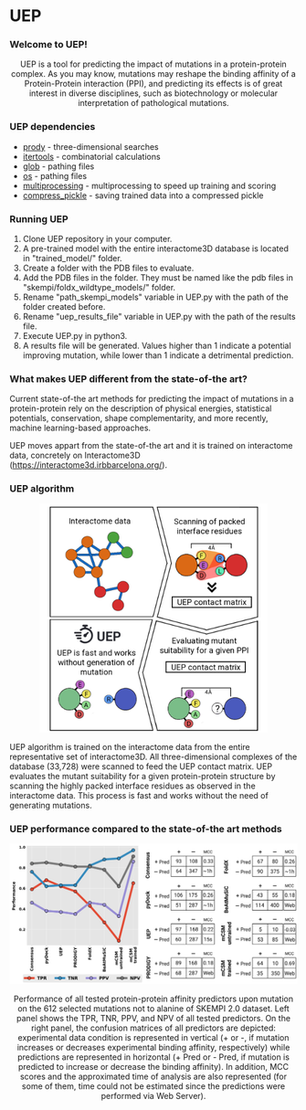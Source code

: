 # UEP

### Welcome to UEP!
<p align="center">
UEP is a tool for predicting the impact of mutations in a protein-protein complex. As you may know, mutations may reshape the binding affinity of a Protein-Protein interaction (PPI), and predicting its effects is of great interest in diverse disciplines, such as biotechnology or molecular interpretation of pathological mutations.
</p>

### UEP dependencies

- [prody](https://github.com/prody/ProDy) - three-dimensional searches
- [itertools](https://docs.python.org/3/library/itertools.html) - combinatorial calculations
- [glob](https://docs.python.org/3/library/glob.html) - pathing files
- [os](https://docs.python.org/3/library/os.html) - pathing files
- [multiprocessing](https://docs.python.org/3/library/multiprocessing.html) - multiprocessing to speed up training and scoring
- [compress_pickle](https://pypi.org/project/compress-pickle/) - saving trained data into a compressed pickle

### Running UEP

1. Clone UEP repository in your computer.
2. A pre-trained model with the entire interactome3D database is located in "trained_model/" folder.
3. Create a folder with the PDB files to evaluate.
4. Add the PDB files in the folder. They must be named like the pdb files in "skempi/foldx_wildtype_models/" folder.
4. Rename "path_skempi_models" variable in UEP.py with the path of the folder created before.
5. Rename "uep_results_file" variable in UEP.py with the path of the results file.
6. Execute UEP.py in python3.
7. A results file will be generated. Values higher than 1 indicate a potential improving mutation, while lower than 1 indicate a detrimental prediction.

### What makes UEP different from the state-of-the art?

Current state-of-the art methods for predicting the impact of mutations in a protein-protein rely on the description of physical energies, statistical potentials, conservation, shape complementarity, and more recently, machine learning-based approaches.

UEP moves appart from the state-of-the art and it is trained on interactome data, concretely on Interactome3D (https://interactome3d.irbbarcelona.org/).

### UEP algorithm

<p align="center">
<img src="images/uep_algorithm.png" width="400">
</p>

UEP algorithm is trained on the interactome data from the entire representative set of interactome3D. All three-dimensional complexes of the database (33,728) were scanned to feed the UEP contact matrix. UEP evaluates the mutant suitability for a given protein-protein structure by scanning the highly packed interface residues as observed in the interactome data. This process is fast and works without the need of generating mutations.

### UEP performance compared to the state-of-the art methods

<p align="center">
<img src="images/confusion_matrices_methods.png" width="800">
</p>
<p align="center">
Performance of all tested protein-protein affinity predictors upon mutation on the 612 selected mutations not to alanine of SKEMPI 2.0 dataset. Left panel shows the TPR, TNR, PPV, and NPV of all tested predictors. On the right panel, the confusion matrices of all predictors are depicted: experimental data condition is represented in vertical (+ or -, if mutation increases or decreases experimental binding affinity, respectively) while predictions are represented in horizontal (+ Pred or - Pred, if mutation is predicted to increase or decrease the binding affinity). In addition, MCC scores and the approximated time of analysis are also represented (for some of them, time could not be estimated since the predictions were performed via Web Server).
</p>
